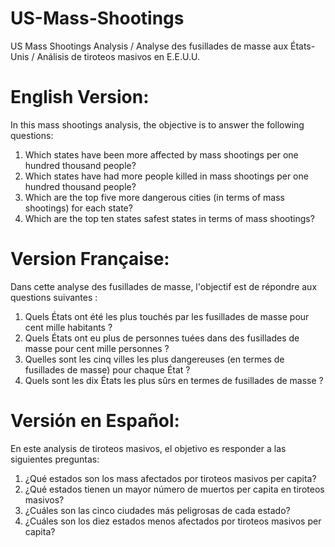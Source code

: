 # US-Mass-Shootings
US Mass Shootings Analysis / Analyse des fusillades de masse aux États-Unis / Análisis de tiroteos masivos en E.E.U.U.

# English Version:

In this mass shootings analysis, the objective is to answer the following questions:
1. Which states have been more affected by mass shootings per one hundred thousand people?
2. Which states have had more people killed in mass shootings per one hundred thousand people?
3. Which are the top five more dangerous cities (in terms of mass shootings) for each state?
4. Which are the top ten states safest states in terms of mass shootings?


# Version Française:

Dans cette analyse des fusillades de masse, l'objectif est de répondre aux questions suivantes :
1. Quels États ont été les plus touchés par les fusillades de masse pour cent mille habitants ?
2. Quels États ont eu plus de personnes tuées dans des fusillades de masse pour cent mille personnes ?
3. Quelles sont les cinq villes les plus dangereuses (en termes de fusillades de masse) pour chaque État ?
4. Quels sont les dix États les plus sûrs en termes de fusillades de masse ?


# Versión en Español:

En este analysis de tiroteos masivos, el objetivo es responder a las siguientes preguntas:
1. ¿Qué estados son los mass afectados por tiroteos masivos per capita?
2. ¿Qué estados tienen un mayor número de muertos per capita en tiroteos masivos?
3. ¿Cuáles son las cinco ciudades más peligrosas de cada estado?
4. ¿Cuáles son los diez estados menos afectados por tiroteos masivos per capita?
